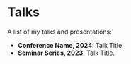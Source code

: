 # Talks

A list of my talks and presentations:
- **Conference Name, 2024**: Talk Title.
- **Seminar Series, 2023**: Talk Title.

